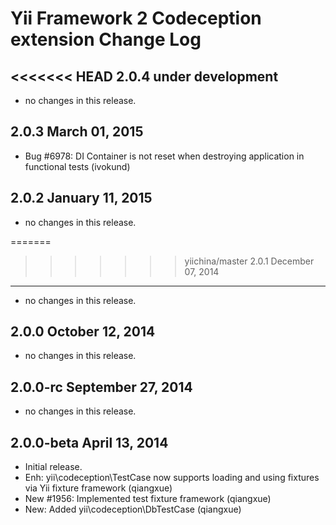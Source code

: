 Yii Framework 2 Codeception extension Change Log
================================================

<<<<<<< HEAD
2.0.4 under development
-----------------------

- no changes in this release.


2.0.3 March 01, 2015
--------------------

- Bug #6978: DI Container is not reset when destroying application in functional tests (ivokund)


2.0.2 January 11, 2015
----------------------

- no changes in this release.


=======
>>>>>>> yiichina/master
2.0.1 December 07, 2014
-----------------------

- no changes in this release.


2.0.0 October 12, 2014
----------------------

- no changes in this release.


2.0.0-rc September 27, 2014
---------------------------

- no changes in this release.


2.0.0-beta April 13, 2014
-------------------------

- Initial release.
- Enh: yii\codeception\TestCase now supports loading and using fixtures via Yii fixture framework (qiangxue)
- New #1956: Implemented test fixture framework (qiangxue)
- New: Added yii\codeception\DbTestCase (qiangxue)
